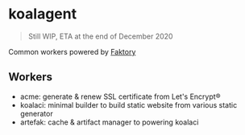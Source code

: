 # koalagent

> Still WIP, ETA at the end of December 2020

Common workers powered by [Faktory](https://github.com/contribsys/faktory)

## Workers

- acme: generate & renew SSL certificate from Let's Encrypt®
- koalaci: minimal builder to build static website from various static generator
- artefak: cache & artifact manager to powering koalaci